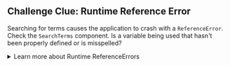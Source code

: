 ## Challenge Clue: Runtime Reference Error

Searching for terms causes the application to crash with a `ReferenceError`. Check the `SearchTerms` component. Is a variable being used that hasn't been properly defined or is misspelled?

<details>
<summary>Learn more about Runtime ReferenceErrors</summary>

A **ReferenceError** is a runtime error in JavaScript that occurs when you try to use a variable that has not yet been declared or is outside the current scope.

**Common Causes:**
- **Typos:** Misspelling a variable name is the most frequent cause. (e.g., using `myVariabel` instead of `myVariable`).
- **Scope Issues:** Trying to access a variable defined inside a function (local scope) from outside that function, or trying to access a variable before its declaration (especially with `let` and `const` which have a "temporal dead zone").
- **Forgetting to Declare:** Simply forgetting to declare a variable using `var`, `let`, or `const` before using it (in strict mode, this always throws an error; in non-strict mode, it might accidentally create a global variable, which is bad practice).
- **Using Browser-Specific Objects:** Trying to use browser-specific objects like `window` or `document` in a Node.js environment, or vice-versa.

**How to Find Them:**
- **Browser Developer Console / Terminal Output:** Similar to `TypeError`, the console will display:
    - The error message (e.g., "ReferenceError: myVariabel is not defined").
    - A stack trace showing where the error occurred.
    - The file name and line number.
- **Linters:** Tools like ESLint can often catch potential `ReferenceError`s caused by typos or undeclared variables before you even run the code.

**Debugging Strategy:**
1.  Read the error message carefully. It explicitly names the variable that couldn't be found.
2.  Use the stack trace to locate the exact line where the undefined variable is being used.
3.  Check the spelling of the variable on that line. Does it match exactly where it was declared (or where you intended to declare it)?
4.  Verify the variable's scope. Was it declared in a place accessible to the line causing the error?
5.  Ensure the variable was actually declared using `var`, `let`, or `const` before its first use.

</details>
